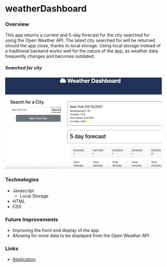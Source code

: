 # weatherDashboard

### Overview

This app returns a current and 5-day forecast for the city searched for using the Open Weather API. The latest city searched for will be returned should the app close, thanks to local storage. Using local storage instead of a traditional backend works well for the nature of the app, as weather data frequently changes and becomes outdated. 

##### Searched for city

![imageOfSearchedCity](Screenshot.png)

### Technologies 
- Javascript
    + Local Storage
- HTML
- CSS

### Future Improvements

- Improving the front end display of the app
- Allowing for more data to be displayed from the Open Weather API

### Links

- [Application](https://dfellner92.github.io/weatherDashboard/)
